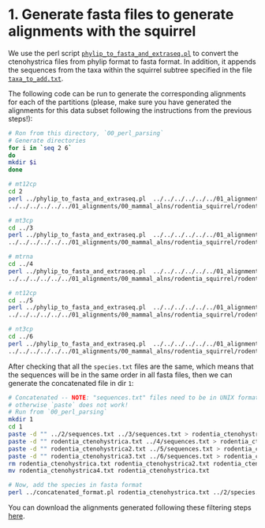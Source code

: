 # 1. Generate fasta files to generate alignments with the squirrel
We use the perl script
[`phylip_to_fasta_and_extraseq.pl`](phylip_to_fasta_and_extraseq.pl)
to convert 
the ctenohystrica files from phylip format to fasta format. In addition, it appends 
the sequences from the taxa within the squirrel subtree specified in the file 
[`taxa_to_add.txt`](taxa_to_add.txt).

The following code can be run to generate the corresponding alignments for each 
of the partitions (please, make sure you have generated the alignments for this data subset 
following the instructions from the previous steps!):

```sh
# Ron from this directory, `00_perl_parsing`
# Generate directories 
for i in `seq 2 6`
do
mkdir $i 
done 

# mt12cp
cd 2
perl ../phylip_to_fasta_and_extraseq.pl  ../../../../../../01_alignments/00_mammal_alns/rodentia_ctenohystrica/rodentia_ctenohystrica_mt12cp.aln \
../../../../../../01_alignments/00_mammal_alns/rodentia_squirrel/rodentia_squirrel_mt12cp.aln ../taxa_to_add.txt

# mt3cp
cd ../3 
perl ../phylip_to_fasta_and_extraseq.pl  ../../../../../../01_alignments/00_mammal_alns/rodentia_ctenohystrica/rodentia_ctenohystrica_mt3cp.aln \
../../../../../../01_alignments/00_mammal_alns/rodentia_squirrel/rodentia_squirrel_mt3cp.aln ../taxa_to_add.txt

# mtrna
cd ../4
perl ../phylip_to_fasta_and_extraseq.pl  ../../../../../../01_alignments/00_mammal_alns/rodentia_ctenohystrica/rodentia_ctenohystrica_mtrna.aln \
../../../../../../01_alignments/00_mammal_alns/rodentia_squirrel/rodentia_squirrel_mtrna.aln ../taxa_to_add.txt

# nt12cp
cd ../5
perl ../phylip_to_fasta_and_extraseq.pl  ../../../../../../01_alignments/00_mammal_alns/rodentia_ctenohystrica/rodentia_ctenohystrica_nt12cp.aln \
../../../../../../01_alignments/00_mammal_alns/rodentia_squirrel/rodentia_squirrel_nt12cp.aln ../taxa_to_add.txt

# nt3cp
cd ../6
perl ../phylip_to_fasta_and_extraseq.pl  ../../../../../../01_alignments/00_mammal_alns/rodentia_ctenohystrica/rodentia_ctenohystrica_nt3cp.aln \
../../../../../../01_alignments/00_mammal_alns/rodentia_squirrel/rodentia_squirrel_nt3cp.aln ../taxa_to_add.txt

```

After checking that all the `species.txt` files are the same, which means that 
the sequences will be in the same order in all fasta files, then 
we can generate the concatenated file in dir `1`:

```sh
# Concatenated -- NOTE: "sequences.txt" files need to be in UNIX format,
# otherwise `paste` does not work!
# Run from `00_perl_parsing`
mkdir 1
cd 1
paste -d "" ../2/sequences.txt ../3/sequences.txt > rodentia_ctenohystrica.txt 
paste -d "" rodentia_ctenohystrica.txt ../4/sequences.txt > rodentia_ctenohystrica2.txt 
paste -d "" rodentia_ctenohystrica2.txt ../5/sequences.txt > rodentia_ctenohystrica3.txt 
paste -d "" rodentia_ctenohystrica3.txt ../6/sequences.txt > rodentia_ctenohystrica4.txt
rm rodentia_ctenohystrica.txt rodentia_ctenohystrica2.txt rodentia_ctenohystrica3.txt
mv rodentia_ctenohystrica4.txt rodentia_ctenohystrica.txt

# Now, add the species in fasta format
perl ../concatenated_format.pl rodentia_ctenohystrica.txt ../2/species.txt
```

You can download the alignments generated following these filtering steps 
[here](https://www.dropbox.com/s/fkwspa58qrvplyr/SeqBayesS2_filteraln2_ctenohystrica_00_perl_parsing.zip?dl=0).
